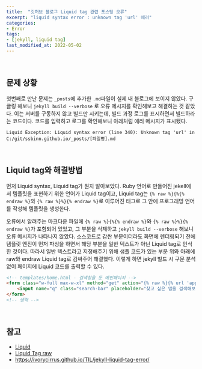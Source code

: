 ```yaml
---
title:  "깃허브 블로그 Liquid tag 관련 포스팅 오류"
excerpt: "liquid syntax error : unknown tag 'url' 에러"
categories:
- Error
tags:
- [jekyll, liquid tag]
last_modified_at: 2022-05-02
---
```

<br>

## 문제 상황 
첫번째로 만난 문제는 `_posts`에 추가한 `.md`파일이 실제 내 블로그에 보이지 않았다. 구글링 해보니 `jekyll build --verbose` 로 오류 메시지를 확인해보고 해결하는 것 같았다. 이는 서버를 구동하지 않고 빌드만 시키는데, 빌드 과정 로그를 표시하면서 빌드하라는 코드이다. 코드를 입력하고 로그를 확인해보니 아래처럼 에러 메시지가 표시됐다. 

```shell
Liquid Exception: Liquid syntax error (line 340): Unknown tag 'url' in C:/git/ssbinn.github.io/_posts/[파일명].md
```
<br>

## Liquid tag와 해결방법
먼저 Liquid syntax, Liquid tag가 뭔지 알아보았다. Ruby 언어로 만들어진 jekell에서 템플릿을 표현하기 위한 언어가 Liquid tag이고, Liquid tag는 `{% raw %}{%{% endraw %}`와 `{% raw %}%}{% endraw %}`로 이루어진 태그로 그 안에 프로그래밍 언어를 작성해 템플릿을 생성한다. 

오류에서 알려주는 마크다운 파일에 `{% raw %}{%{% endraw %}`와 `{% raw %}%}{% endraw %}`가 포함되어 있었고, 그 부분을 삭제하고 `jekyll build --verbose` 해보니 오류 메시지가 나타나지 않았다. 소스코드로 감싼 부분이더라도 화면에 렌더링되기 전에 템플릿 엔진이 먼저 파싱을 하면서 해당 부분을 일반 텍스트가 아닌 Liquid tag로 인식한 것이다. 따라서 일반 텍스트라고 지정해주기 위해 샘플 코드가 있는 부분 위와 아래에 raw와 endraw Liquid tag로 감싸주어 해결했다. 이렇게 하면 jekyll 빌드 시 구문 분석 없이 페이지에 Liquid 코드를 출력할 수 있다.

```HTML
<!-- templates/home.html - 검색창을 둔 메인페이지 -->
<form class="w-full max-w-xl" method="get" action="{% raw %}{% url 'apps:search' %}{% endraw %}">
    <input name="q" class="search-bar" placeholder="찾고 싶은 앱을 검색해보세요." />
</form> 
<!-- 생략 -->
```
<br>

## 참고
- [Liquid](https://shopify.dev/api/liquid)
- [Liquid Tag raw](https://shopify.dev/api/liquid/tags/theme-tags#raw)
- https://ivorycirrus.github.io/TIL/jekyll-liquid-tag-error/